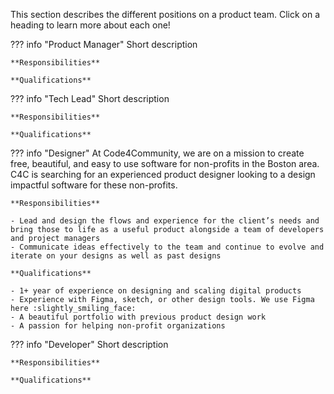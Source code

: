 This section describes the different positions on a product team. Click on a heading to learn more about each one!

??? info "Product Manager"
    Short description

    **Responsibilities**

    **Qualifications**

??? info "Tech Lead"
    Short description

    **Responsibilities**

    **Qualifications**

??? info "Designer"
    At Code4Community, we are on a mission to create free, beautiful, and easy to use software for non-profits in the Boston area. C4C is searching for an experienced product designer looking to a design impactful software for these non-profits.

    **Responsibilities**

    - Lead and design the flows and experience for the client’s needs and bring those to life as a useful product alongside a team of developers and project managers
    - Communicate ideas effectively to the team and continue to evolve and iterate on your designs as well as past designs
    
    **Qualifications**
    
    - 1+ year of experience on designing and scaling digital products
    - Experience with Figma, sketch, or other design tools. We use Figma here :slightly_smiling_face:
    - A beautiful portfolio with previous product design work
    - A passion for helping non-profit organizations

??? info "Developer"
    Short description

    **Responsibilities**

    **Qualifications**